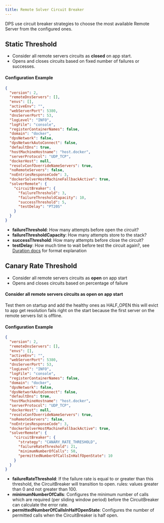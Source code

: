 ```yaml
---
title: Remote Solver Circuit Breaker
---
```


DPS use circuit breaker strategies to choose the most available Remote Server from the configured ones.

## Static Threshold

* Consider all remote servers circuits as **closed** on app start.
* Opens and closes circuits based on fixed number of failures or successes.


#### Configuration Example

```json
{
  "version": 2,
  "remoteDnsServers": [],
  "envs": [],
  "activeEnv": "",
  "webServerPort": 5380,
  "dnsServerPort": 53,
  "logLevel": "INFO",
  "logFile": "console",
  "registerContainerNames": false,
  "domain": "docker",
  "dpsNetwork": false,
  "dpsNetworkAutoConnect": false,
  "defaultDns": true,
  "hostMachineHostname": "host.docker",
  "serverProtocol": "UDP_TCP",
  "dockerHost": null,
  "resolvConfOverrideNameServers": true,
  "noRemoteServers": false,
  "noEntriesResponseCode": 3,
  "dockerSolverHostMachineFallbackActive": true,
  "solverRemote": {
    "circuitBreaker": {
      "failureThreshold": 3,
      "failureThresholdCapacity": 10,
      "successThreshold": 5,
      "testDelay": "PT20S"
    }
  }
}
```

* **failureThreshold**: How many attempts before open the circuit?
* **failureThresholdCapacity**: How many attempts store to the stack?
* **successThreshold**: How many attempts before close the circuit?
* **testDelay**: How much time to wait before test the circuit again?, see [Duration docs][1] for format explanation


## Canary Rate Threshold

* Consider all remote servers circuits as **open** on app start
* Opens and closes circuits based on percentage of failure

#### Consider all remote servers circuits as open on app start

Test them on startup and add the healthy ones as HALF_OPEN this will evict to app get resolution fails right on the
start because the first server on the remote servers list is offline.

#### Configuration Example

```json
{
  "version": 2,
  "remoteDnsServers": [],
  "envs": [],
  "activeEnv": "",
  "webServerPort": 5380,
  "dnsServerPort": 53,
  "logLevel": "INFO",
  "logFile": "console",
  "registerContainerNames": false,
  "domain": "docker",
  "dpsNetwork": false,
  "dpsNetworkAutoConnect": false,
  "defaultDns": true,
  "hostMachineHostname": "host.docker",
  "serverProtocol": "UDP_TCP",
  "dockerHost": null,
  "resolvConfOverrideNameServers": true,
  "noRemoteServers": false,
  "noEntriesResponseCode": 3,
  "dockerSolverHostMachineFallbackActive": true,
  "solverRemote": {
    "circuitBreaker": {
      "strategy": "CANARY_RATE_THRESHOLD",
      "failureRateThreshold": 21,
      "minimumNumberOfCalls": 50,
      "permittedNumberOfCallsInHalfOpenState": 10
    }
  }
}
```

* **failureRateThreshold**: If the failure rate is equal to or greater than this threshold, the CircuitBreaker will
  transition to open. rules: values greater than 0 and not greater than 100.
* **minimumNumberOfCalls**: Configures the minimum number of calls which are required (per sliding window period) before
  the CircuitBreaker can calculate the error rate.
* **permittedNumberOfCallsInHalfOpenState**: Configures the number of permitted calls when the CircuitBreaker is half
  open.

[1]: https://docs.oracle.com/javase/8/docs/api/java/time/Duration.html#toString--

